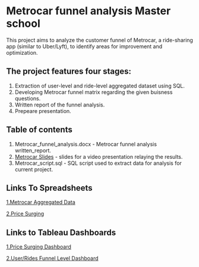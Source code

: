 # Metrocar funnel analysis Master school
   This project aims to analyze the customer funnel of Metrocar, 
   a ride-sharing app (similar to Uber/Lyft), 
   to identify areas for improvement and optimization.
## The project features four stages:

  1. Extraction of user-level and ride-level aggregated dataset using SQL. 
  2. Developing Metrocar funnel matrix regarding the given buisness questions. 
  3. Written report of the funnel analysis.
  4. Prepeare presentation.

## Table of contents

  1. Metrocar_funnel_analysis.docx - Metrocar funnel analysis written_report.
  2. [Metrocar Slides](https://docs.google.com/presentation/d/1NLXE5K1rfblNOvsl8S_XhNMRLFfFpPEc/edit#slide=id.p1) - slides for a video presentation relaying the results.
  3. Metrocar_script.sql - SQL script used to extract data for analysis for current project.

## Links To Spreadsheets

   [1.Metrocar Aggregated Data](https://docs.google.com/spreadsheets/d/13eC2QZO-DL9E2HwEqRClusCPGmsoCfWe/edit?usp=drive_link&ouid=115094650836316658046&rtpof=true&sd=true)
   
   [2.Price Surging](https://docs.google.com/spreadsheets/d/1QOi42PVopjoTEeJoz5mjpaH7lkYEEzxY/edit?usp=drive_link&ouid=115094650836316658046&rtpof=true&sd=true)
   
## Links to Tableau Dashboards
  [1.Price Surging Dashboard](https://public.tableau.com/app/profile/dan.moshe/viz/PriceSurgesatMetrocar/Dashboard1)
  
  [2.User/Rides Funnel Level Dashboard](https://public.tableau.com/app/profile/dan.moshe/viz/MetroCarFunnelAnalysis_17127349223480/RidesUsersFunnel)
